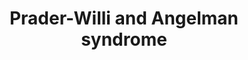 ---
annotations:
- id: DOID:11983
  parent: genetic disease
  type: Disease Ontology
  value: Prader-Willi syndrome
- id: PW:0000013
  parent: disease pathway
  type: Pathway Ontology
  value: disease pathway
- id: DOID:1932
  type: Disease Ontology
  value: Angelman syndrome
authors:
- KJanssen
- Mkutmon
- Fehrhart
- MaintBot
- Susan
- Egonw
- DeSl
- AlexanderPico
- Ariutta
- Khanspers
- Eweitz
- Finterly
- Larsgw
citedin:
- link: PMC9607846
  title: 'Discovering Common Pathogenic Mechanisms of COVID-19 and Parkinson Disease:
    An Integrated Bioinformatics Analysis (2022)'
- link: 10.1186/s40001-024-01951-z
  title: 'Non-dialyzable uremic toxins and renal tubular cell damage in CKD patients:
    a systems biology approach (2024)'
communities:
- Diseases
- ONTOX
- RareDiseases
description: Prader Willi and Angelman syndrome
last-edited: 2025-03-07
ndex: 0ba806ae-8b69-11eb-9e72-0ac135e8bacf
organisms:
- Homo sapiens
redirect_from:
- /index.php/Pathway:WP3998
- /instance/WP3998
- /instance/WP3998_r137665
revision: r137665
schema-jsonld:
- '@context': https://schema.org/
  '@id': https://wikipathways.github.io/pathways/WP3998.html
  '@type': Dataset
  creator:
    '@type': Organization
    name: WikiPathways
  description: Prader Willi and Angelman syndrome
  keywords:
  - AAAS
  - AHCTF1
  - ARF
  - ATP10A
  - BBS4
  - BDNF (1-247)
  - BDNF (129-247)
  - CCND1
  - CCND2
  - CDC6
  - CDK4
  - CDK6
  - CDKN2B
  - CDKN2C
  - CGA
  - CYFIP1
  - Ca2+
  - DLX5
  - E2F1
  - EIF4E
  - FEZ1
  - FEZ2
  - FMR1
  - FSHB
  - GABA(A) receptor subunit alpha-5
  - GABA(A) receptor subunit beta-3
  - GABA(A) receptorsubunit delta
  - GABRA5
  - GABRB3
  - GABRG1
  - GABRG2
  - GABRG3
  - GABRR1
  - GABRR2
  - GABRR3
  - GHRH (1-108)
  - GHRH (32-75)
  - GLE1
  - GNRH1
  - GNRH1 (24-33)
  - GNRH1 (24-92)
  - GOLGA6L2
  - GOLGA8S
  - Ghrelin (1-117)
  - Ghrelin (24-51)
  - HERC2
  - HTR2C
  - IPW
  - Insulin (25-110)
  - Insulin (57-87)
  - Insulin A chain(90-110)
  - Insulin B chain(25-54)
  - KISS1
  - L-dopaquinone
  - L-tyrosine
  - LHB
  - MAGEL2
  - MDM2
  - MDM4
  - MKRN3
  - MSX1
  - NDC1
  - NDN
  - NGF
  - NHLH2
  - NIPA1
  - NIPA2
  - NK3R
  - NKB
  - NPAP1
  - NUP107
  - NUP133
  - NUP153
  - NUP155
  - NUP160
  - NUP188
  - NUP205
  - NUP210
  - NUP214
  - NUP35
  - NUP37
  - NUP42
  - NUP43
  - NUP50
  - NUP54
  - NUP58
  - NUP62
  - NUP85
  - NUP88
  - NUP93
  - NUP98
  - OCA2
  - Oxytocin (20-28)
  - Oxytocin-neurophysin 1 (1-125)
  - P-protein
  - PCM1
  - PCSK1
  - POM121
  - POMC (1-241)
  - POMC (138-150)
  - PRKCZ
  - PWRN1
  - PWRN2
  - PWRN3
  - PWRN4
  - RAE1
  - RANBP2
  - RB1
  - RNF8
  - SEC13
  - SEH1L
  - SLC45A2
  - SNORD108
  - SNORD109A
  - SNORD109B
  - SNORD115@
  - SNORD116@
  - SNORD64
  - SNRPN
  - SNURF
  - SNURF-SNRPN
  - TPR
  - TUBGCP2
  - TUBGCP3
  - TUBGCP4
  - TUBGCP5
  - TUBGCP6
  - Tyrosinase
  - UBE2N
  - UBE3A
  - p16-INK4a
  - p53
  license: CC0
  name: Prader-Willi and Angelman syndrome
seo: CreativeWork
title: Prader-Willi and Angelman syndrome
wpid: WP3998
---